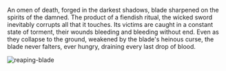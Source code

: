 <style>
  .center {
    display: block;
    margin-left: auto;
    margin-right: auto;
  }
</style>

An omen of death, forged in the darkest shadows, blade sharpened on the spirits of the damned. The product of a fiendish ritual, the wicked sword inevitably corrupts all that it touches. Its victims are caught in a constant state of torment, their wounds bleeding and bleeding without end. Even as they collapse to the ground, weakened by the blade's heinous curse, the blade never falters, ever hungry, draining every last drop of blood.

<img src="https://media.githubusercontent.com/media/nathaneastwood/fablore/main/src/weapons/media/reaping-blade.webp" alt="reaping-blade" class="center">

